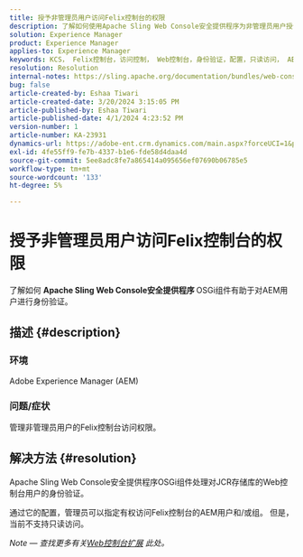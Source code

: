 ```yaml
---
title: 授予非管理员用户访问Felix控制台的权限
description: 了解如何使用Apache Sling Web Console安全提供程序为非管理员用户授予Felix控制台访问权限。
solution: Experience Manager
product: Experience Manager
applies-to: Experience Manager
keywords: KCS， Felix控制台，访问控制， Web控制台，身份验证，配置，只读访问， AEM用户， OSGi组件
resolution: Resolution
internal-notes: https://sling.apache.org/documentation/bundles/web-console-extensions.html
bug: false
article-created-by: Eshaa Tiwari
article-created-date: 3/20/2024 3:15:05 PM
article-published-by: Eshaa Tiwari
article-published-date: 4/1/2024 4:23:52 PM
version-number: 1
article-number: KA-23931
dynamics-url: https://adobe-ent.crm.dynamics.com/main.aspx?forceUCI=1&pagetype=entityrecord&etn=knowledgearticle&id=ed95c99e-cce6-ee11-904c-6045bd03c412
exl-id: 4fe55ff9-fe7b-4337-b1e6-fde58d4daa4d
source-git-commit: 5ee8adc8fe7a865414a095656ef07690b06785e5
workflow-type: tm+mt
source-wordcount: '133'
ht-degree: 5%

---
```


# 授予非管理员用户访问Felix控制台的权限


了解如何 <b>Apache Sling Web Console安全提供程序 </b>OSGi组件有助于对AEM用户进行身份验证。



## 描述 {#description}


### 环境

Adobe Experience Manager (AEM)

### 问题/症状

管理非管理员用户的Felix控制台访问权限。


## 解决方法 {#resolution}


Apache Sling Web Console安全提供程序OSGi组件处理对JCR存储库的Web控制台用户的身份验证。

通过它的配置，管理员可以指定有权访问Felix控制台的AEM用户和/或组。 但是，当前不支持只读访问。

*Note — 查找更多有关[Web控制台扩展](https://sling.apache.org/documentation/bundles/web-console-extensions.html) 此处。*
